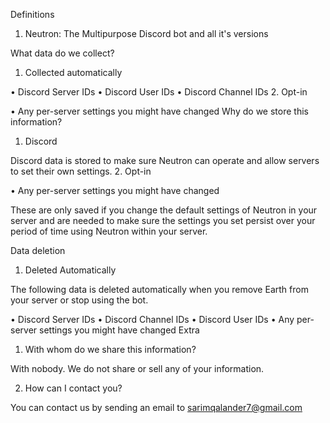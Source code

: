 Definitions

1. Neutron: The Multipurpose Discord bot and all it's versions

What data do we collect?

1. Collected automatically

• Discord Server IDs
• Discord User IDs
• Discord Channel IDs
2. Opt-in

• Any per-server settings you might have changed
Why do we store this information?

1. Discord

Discord data is stored to make sure Neutron can operate and allow servers to set their own settings.
2. Opt-in

• Any per-server settings you might have changed

These are only saved if you change the default settings of Neutron in your server and are needed to make sure the settings you set persist over your period of time using Neutron within your server.

Data deletion

1. Deleted Automatically

The following data is deleted automatically when you remove Earth from your server or stop using the bot.

• Discord Server IDs
• Discord Channel IDs
• Discord User IDs
• Any per-server settings you might have changed
Extra

1. With whom do we share this information?

With nobody. We do not share or sell any of your information.

2. How can I contact you?

You can contact us by sending an email to sarimqalander7@gmail.com
